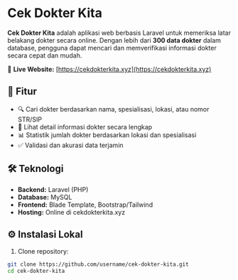 # Cek Dokter Kita

**Cek Dokter Kita** adalah aplikasi web berbasis Laravel untuk memeriksa latar belakang dokter secara online. Dengan lebih dari **300 data dokter** dalam database, pengguna dapat mencari dan memverifikasi informasi dokter secara cepat dan mudah.

🔗 **Live Website:** [https://cekdokterkita.xyz](https://cekdokterkita.xyz)

## 🚀 Fitur

- 🔍 Cari dokter berdasarkan nama, spesialisasi, lokasi, atau nomor STR/SIP
- 📄 Lihat detail informasi dokter secara lengkap
- 📊 Statistik jumlah dokter berdasarkan lokasi dan spesialisasi
- ✅ Validasi dan akurasi data terjamin

## 🛠 Teknologi

- **Backend:** Laravel (PHP)
- **Database:** MySQL
- **Frontend:** Blade Template, Bootstrap/Tailwind
- **Hosting:** Online di cekdokterkita.xyz

## ⚙️ Instalasi Lokal

1. Clone repository:

```bash
git clone https://github.com/username/cek-dokter-kita.git
cd cek-dokter-kita
